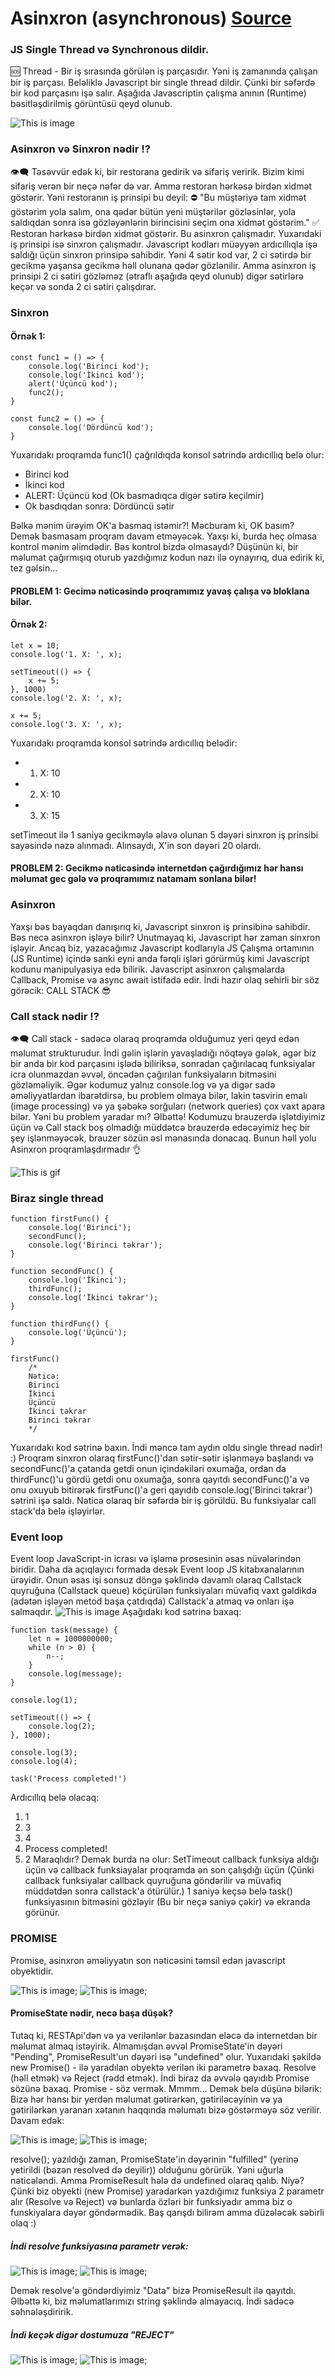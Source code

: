 # Asinxron (asynchronous) [Source](./app.js)

### JS Single Thread və Synchronous dildir.

🆘 Thread - Bir iş sırasında görülən iş parçasıdır. Yəni iş zamanında çalışan bir iş parçası. Beləliklə Javascript bir single thread dildir. Çünki bir səfərdə bir kod parçasını işə salır. Aşağıda Javascriptin çalışma anının (Runtime) bəsitləşdirilmiş görüntüsü qeyd olunub.

![This is image](./img/js-heap-stack.png)

### Asinxron və Sinxron nədir ⁉
👁‍🗨 Təsəvvür edək ki, bir restorana gedirik və sifariş veririk. Bizim kimi sifariş verən bir neçə nəfər də var. Amma restoran hərkəsə birdən xidmət göstərir. Yəni restoranın iş prinsipi bu deyil: 
⛔ "Bu müştəriyə tam xidmət göstərim yola salım, ona qədər bütün yeni müştərilər gözləsinlər, yola saldıqdan sonra isə gözləyənlərin birincisini seçim ona xidmət göstərim." 
✅ Restoran hərkəsə birdən xidmət göstərir. Bu asinxron çalışmadır. Yuxarıdaki iş prinsipi isə sinxron çalışmadır. Javascript kodları müəyyən ardıcıllıqla işə saldığı üçün sinxron prinsipə sahibdir. Yəni 4 sətir kod var, 2 ci sətirdə bir gecikmə yaşansa gecikmə həll olunana qədər gözlənilir. Amma asinxron iş prinsipi 2 ci sətiri gözləməz (ətraflı aşağıda qeyd olunub) digər sətirlərə keçər və sonda 2 ci sətiri çalışdırar.

### Sinxron
#### Örnək 1:
```
const func1 = () => {
    console.log('Birinci kod');
    console.log('İkinci kod');
    alert('Üçüncü kod');
    func2();
}

const func2 = () => {
    console.log('Dördüncü kod');
}
```

Yuxarıdakı proqramda func1() çağrıldıqda konsol sətrində ardıcıllıq belə olur:
- Birinci kod
- İkinci kod
- ALERT: Üçüncü kod (Ok basmadıqca digər sətirə keçilmir)
- Ok basdıqdan sonra: Dördüncü sətir

Bəlkə mənim ürəyim OK'a basmaq istəmir?! Məcburam ki, OK basım? Demək basmasam proqram davam etməyəcək. Yaxşı ki, burda heç olmasa kontrol mənim əlimdədir. Bəs kontrol bizdə olmasaydı? Düşünün ki, bir məlumat çağırmışıq oturub yazdığımız kodun nazı ilə oynayırıq, dua edirik ki, tez gəlsin...
#### PROBLEM 1: Gecimə nəticəsində proqramımız yavaş çalışa və bloklana bilər.

#### Örnək 2:
```
let x = 10;
console.log('1. X: ', x);

setTimeout(() => {
    x += 5;
}, 1000)
console.log('2. X: ', x);

x += 5;
console.log('3. X: ', x);
```

Yuxarıdakı proqramda konsol sətrində ardıcıllıq belədir:
- 1. X: 10
- 2. X: 10
- 3. X: 15

setTimeout ilə 1 saniyə gecikməylə əlavə olunan 5 dəyəri sinxron iş prinsibi sayəsində nəzə alınmadı. Alınsaydı, X'in son dəyəri 20 olardı.

#### PROBLEM 2: Gecikmə nəticəsində internetdən çağırdığımız hər hansı məlumat gec gələ və proqramımız natamam sonlana bilər!

### Asinxron
Yaxşı bəs bayaqdan danışırıq ki, Javascript sinxron iş prinsibinə sahibdir. Bəs necə asinxron işləyə bilir? Unutmayaq ki, Javascript hər zaman sinxron işləyir. Ancaq biz, yazacağımız Javascript kodlarıyla JS Çalışma ortamının (JS Runtime) içində sanki eyni anda fərqli işləri görürmüş kimi Javascript kodunu manipulyasiya edə bilirik. Javascript asinxron çalışmalarda Callback, Promise və async await istifadə edir. İndi hazır olaq sehirli bir söz görəcik: CALL STACK 😎


### Call stack nədir ⁉
👁‍🗨 Call stack - sadəcə olaraq proqramda olduğumuz yeri qeyd edən məlumat strukturudur. İndi gəlin işlərin yavaşladığı nöqtəyə gələk, əgər biz bir anda bir kod parçasını işlədə biliriksə, sonradan çağırılacaq funksiyalar icra olunmazdan əvvəl, öncədən çağırılan funksiyaların bitməsini gözləməliyik. Əgər kodumuz yalnız console.log və ya digər sadə əməliyyatlardan ibarətdirsə, bu problem olmaya bilər, lakin təsvirin emalı (image processing) və ya şəbəkə sorğuları (network queries) çox vaxt apara bilər. Yəni bu problem yaradar mı? Əlbəttə! Kodumuzu brauzerdə işlətdiyimiz üçün və Call stack boş olmadığı müddətcə brauzerdə edəcəyimiz heç bir şey işlənməyəcək, brauzer sözün əsl mənasında donacaq. Bunun həll yolu Asinxron proqramlaşdırmadır 👌

![This is gif](./img/callstack.gif)

### Biraz single thread
```
function firstFunc() {
    console.log('Birinci');
    secondFunc();
    console.log('Birinci təkrar');
}

function secondFunc() {
    console.log('İkinci');
    thirdFunc();
    console.log('İkinci təkrar');
}

function thirdFunc() {
    console.log('Üçüncü');
}

firstFunc()
    /*
    Nəticə:
    Birinci
    İkinci
    Üçüncü
    İkinci təkrar
    Birinci təkrar
    */
```
Yuxarıdakı kod sətrinə baxın. İndi məncə tam aydın oldu single thread nədir! :) Proqram sinxron olaraq firstFunc()'dan sətir-sətir işlənməyə başlandı və  secondFunc()'a çatanda getdi onun içindəkiləri oxumağa, ordan da thirdFunc()'u gördü getdi onu oxumağa, sonra qayıtdı secondFunc()'a və onu oxuyub bitirərək firstFunc()'a geri qayıdıb console.log('Birinci təkrar') sətrini işə saldı. Nəticə olaraq bir səfərdə bir iş görüldü. Bu funksiyalar call stack'da belə işləyirlər. 


### Event loop
Event loop JavaScript-in icrası və işləmə prosesinin əsas nüvələrindən biridir. Daha da açıqlayıcı formada desək Event loop JS kitabxanalarının ürəyidir. Onun əsas işi sonsuz döngə şəklində davamlı olaraq Callstack quyruğuna (Callstack queue) köçürülən funksiyaları müvafiq vaxt gəldikdə (adətən işləyən metod başa çatdıqda) Callstack'a atmaq və onları işə salmaqdır.
![This is image](./img/inside-js.png)
Aşağıdakı kod sətrinə baxaq:
```
function task(message) {
    let n = 1000000000;
    while (n > 0) {
        n--;
    }
    console.log(message);
}

console.log(1);

setTimeout(() => {
    console.log(2);
}, 1000);

console.log(3);
console.log(4);

task('Process completed!')
```
Ardıcıllıq belə olacaq:
1. 1
2. 3
3. 4
4. Process completed!
5. 2
Maraqlıdır? Demək burda nə olur: SetTimeout callback funksiya aldığı üçün və callback funksiayalar proqramda ən son çalışdığı üçün (Çünki callback funksiyalar callback quyruğuna göndərilir və müvafiq müddətdən sonra callstack'a ötürülür.) 1 saniyə keçsə belə task() funksiyasının bitməsini gözləyir (Bu bir neçə saniyə çəkir) və ekranda görünür. 

### PROMISE
Promise, asinxron əməliyyatın son nəticəsini təmsil edən javascript obyektidir.

![This is image](./img/promise0.png);
![This is image](./img/promise.png);

#### PromiseState nədir, necə başa düşək?
Tutaq ki, RESTApi'dən və ya verilənlər bazasından eləcə də internetdən bir məlumat almaq istəyirik. Almamışdan əvvəl PromiseState'in dəyəri "Pending", PromiseResult'un dəyəri isə "undefined" olur. Yuxarıdaki şəkildə new Promise() - ilə yaradılan obyektə verilən iki parametrə baxaq. Resolve (həll etmək) və Reject (rədd etmək). İndi biraz da əvvələ qayıdıb Promise sözünə baxaq. Promise - söz vermək. Mmmm... Demək belə düşünə bilərik: Bizə hər hansı bir yerdən məlumat gətirərkən, gətiriləcəyinin və ya gətirilərkən yaranan xətanın haqqında məlumatı bizə göstərməyə söz verilir. Davam edək:

![This is image](./img/promise02.png);
![This is image](./img/promise03.png);

resolve(); yazıldığı zaman, PromiseState'in dəyərinin "fulfilled" (yerinə yetirildi (bəzən resolved də deyilir)) olduğunu görürük. Yəni uğurla nəticələndi. Amma PromiseResult hələ də undefined olaraq qalıb. Niyə? Çünki biz obyekti (new Promise) yaradarkən yazdığımız funksiya 2 parametr alır (Resolve və Reject) və bunlarda özləri bir funksiyadır amma biz o funskiyalara dəyər göndərmədik. Baş qarışdı bilirəm amma düzələcək səbirli olaq :) 

##### İndi resolve funksiyasına parametr verək: 

![This is image](./img/promise04.png);
![This is image](./img/promise05.png);

Demək resolve'ə göndərdiyimiz "Data" bizə PromiseResult ilə qayıtdı. Əlbəttə ki, biz məlumatlarımızı string şəklində almayacıq. İndi sadəcə səhnələşdiririk. 

##### İndi keçək digər dostumuza "REJECT"

![This is image](./img/promise06.png);
![This is image](./img/promise07.png);
